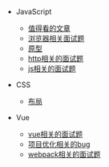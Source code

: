- JavaScript
  - [值得看的文章](article.md)
  - [浏览器相关面试题](browser.md)
  - [原型](prototype.md)
  - [http相关的面试题](http.md)
  - [js相关的面试题](jsInterview.md)

- CSS
  - [布局](layout.md)
- Vue
  - [vue相关的面试题](vewInterview.md)
  - [项目优化相关的bug](项目优化.md)
  - [webpack相关的面试题](webpack.md)
